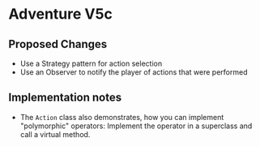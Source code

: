 # Adventure V5c

## Proposed Changes

- Use a Strategy pattern for action selection
- Use an Observer to notify the player of actions that were performed

## Implementation notes

- The `Action` class also demonstrates, how you can implement "polymorphic"
  operators: Implement the operator in a superclass and call a virtual method.

